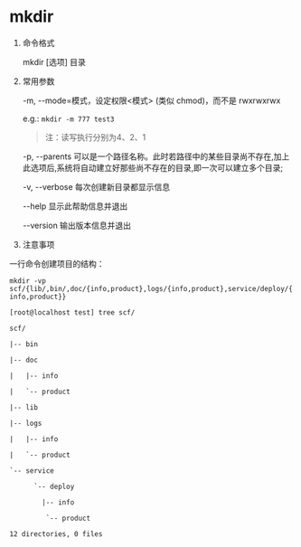 # mkdir

1. 命令格式

    mkdir [选项] 目录

2. 常用参数

    -m, --mode=模式，设定权限<模式> (类似 chmod)，而不是 rwxrwxrwx

    e.g.: `mkdir -m 777 test3`

    >注：读写执行分别为4、2、1

    -p, --parents  可以是一个路径名称。此时若路径中的某些目录尚不存在,加上此选项后,系统将自动建立好那些尚不存在的目录,即一次可以建立多个目录;

    -v, --verbose  每次创建新目录都显示信息

    --help   显示此帮助信息并退出

    --version  输出版本信息并退出

3. 注意事项

一行命令创建项目的结构：

`mkdir -vp scf/{lib/,bin/,doc/{info,product},logs/{info,product},service/deploy/{info,product}}`

```text
[root@localhost test] tree scf/

scf/

|-- bin

|-- doc

|   |-- info

|   `-- product

|-- lib

|-- logs

|   |-- info

|   `-- product

`-- service

      `-- deploy

        |-- info

         `-- product

12 directories, 0 files
```
